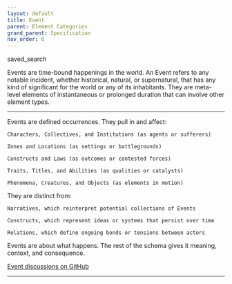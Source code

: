 ```yaml
---
layout: default
title: Event
parent: Element Categories
grand_parent: Specification
nav_order: 6
---
```


 <span class="material-symbols-outlined">saved_search</span>

Events are time-bound happenings in the world. An Event refers to any notable incident, whether historical, natural, or supernatural, that has any kind of significant for the world or any of its inhabitants. They are meta-level elements of instantaneous or prolonged duration that can involve other element types. 

--- 
  
Events are defined occurrences. They pull in and affect:

    Characters, Collectives, and Institutions (as agents or sufferers)

    Zones and Locations (as settings or battlegrounds)

    Constructs and Laws (as outcomes or contested forces)

    Traits, Titles, and Abilities (as qualities or catalysts)

    Phenomena, Creatures, and Objects (as elements in motion)

They are distinct from:

    Narratives, which reinterpret potential collections of Events

    Constructs, which represent ideas or systems that persist over time

    Relations, which define ongoing bonds or tensions between actors

Events are about what happens. The rest of the schema gives it meaning, context, and consequence.

[Event discussions on GitHub](https://github.com/OnlyWorlds/OnlyWorlds/discussions/categories/event)

---
 